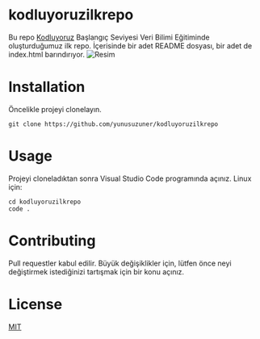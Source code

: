 # kodluyoruzilkrepo
Bu repo [Kodluyoruz](https://www.kodluyoruz.org) Başlangıç Seviyesi Veri Bilimi Eğitiminde oluşturduğumuz ilk repo. İçerisinde bir adet README dosyası, bir adet de index.html barındırıyor.
![Resim](https://i.hizliresim.com/6eyfrmz.PNG)
# Installation
Öncelikle projeyi clonelayın.
```
git clone https://github.com/yunusuzuner/kodluyoruzilkrepo
```
# Usage
Projeyi cloneladıktan sonra Visual Studio Code programında açınız.
Linux için:
```
cd kodluyoruzilkrepo
code .
```
# Contributing
Pull requestler kabul edilir. Büyük değişiklikler için, lütfen önce neyi değiştirmek istediğinizi tartışmak için bir konu açınız.
# License
[MIT](https://choosealicense.com/licenses/mit/)
